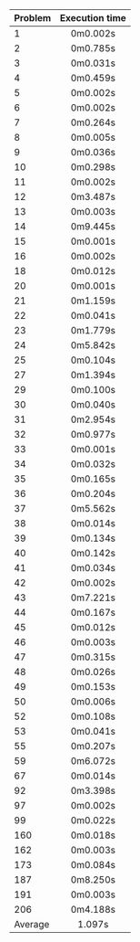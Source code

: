 Problem | Execution time
:-------|:-------------:
1 | 0m0.002s
2 | 0m0.785s
3 | 0m0.031s
4 | 0m0.459s
5 | 0m0.002s
6 | 0m0.002s
7 | 0m0.264s
8 | 0m0.005s
9 | 0m0.036s
10 | 0m0.298s
11 | 0m0.002s
12 | 0m3.487s
13 | 0m0.003s
14 | 0m9.445s
15 | 0m0.001s
16 | 0m0.002s
18 | 0m0.012s
20 | 0m0.001s
21 | 0m1.159s
22 | 0m0.041s
23 | 0m1.779s
24 | 0m5.842s
25 | 0m0.104s
27 | 0m1.394s
29 | 0m0.100s
30 | 0m0.040s
31 | 0m2.954s
32 | 0m0.977s
33 | 0m0.001s
34 | 0m0.032s
35 | 0m0.165s
36 | 0m0.204s
37 | 0m5.562s
38 | 0m0.014s
39 | 0m0.134s
40 | 0m0.142s
41 | 0m0.034s
42 | 0m0.002s
43 | 0m7.221s
44 | 0m0.167s
45 | 0m0.012s
46 | 0m0.003s
47 | 0m0.315s
48 | 0m0.026s
49 | 0m0.153s
50 | 0m0.006s
52 | 0m0.108s
53 | 0m0.041s
55 | 0m0.207s
59 | 0m6.072s
67 | 0m0.014s
92 | 0m3.398s
97 | 0m0.002s
99 | 0m0.022s
160 | 0m0.018s
162 | 0m0.003s
173 | 0m0.084s
187 | 0m8.250s
191 | 0m0.003s
206 | 0m4.188s
Average | 1.097s
